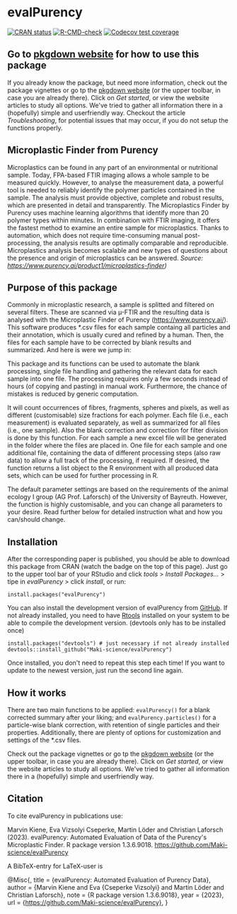 
# evalPurency

<!-- badges: start -->
[![CRAN status](https://www.r-pkg.org/badges/version/evalPurency)](https://CRAN.R-project.org/package=evalPurency)
[![R-CMD-check](https://github.com/Maki-science/evalPurency/actions/workflows/R-CMD-check.yaml/badge.svg)](https://github.com/Maki-science/evalPurency/actions/workflows/R-CMD-check.yaml)
[![Codecov test coverage](https://codecov.io/gh/Maki-science/evalPurency/branch/main/graph/badge.svg)](https://app.codecov.io/gh/Maki-science/evalPurency?branch=main)
<!-- badges: end -->

## Go to [pkgdown website](https://maki-science.github.io/evalPurency/) for how to use this package
If you already know the package, but need more information, check out the package vignettes or go tp the [pkgdown website](https://maki-science.github.io/evalPurency/) (or the upper toolbar, in case you are already there). Click on *Get started*, or view the website articles to study all options. We've tried to gather all information there in a (hopefully) simple and userfriendly way. Checkout the article *Troubleshooting*, for potential issues that may occur, if you do not setup the functions properly.


## Microplastic Finder from Purency
Microplastics can be found in any part of an environmental or nutritional sample. Today, FPA-based FTIR imaging allows a whole sample to be measured quickly. However, to analyse the measurement data, a powerful tool is needed to reliably identify the polymer particles contained in the sample. The analysis must provide objective, complete and robust results, which are presented in detail and transparently. The Microplastics Finder by Purency uses machine learning algorithms that identify more than 20 polymer types within minutes. In combination with FTIR imaging, it offers the fastest method to examine an entire sample for microplastics. Thanks to automation, which does not require time-consuming manual post-processing, the analysis results are optimally comparable and reproducible. Microplastics analysis becomes scalable and new types of questions about the presence and origin of microplastics can be answered. 
*Source: https://www.purency.ai/product1/microplastics-finder)*


## Purpose of this package
Commonly in microplastic research, a sample is splitted and filtered on several filters. These are scanned via µ-FTIR and the resulting data is analysed with the Microplastic Finder of Purency (https://www.purency.ai/). This software produces *.csv files for each sample containg all particles and their annotation, which is usually cured and refined by a human. Then, the files for each sample have to be corrected by blank results and summarized. And here is were we jump in: 

This package and its functions can be used to automate the blank processing, single file handling and gathering the relevant data for each sample into one file. The processing requires only a few seconds instead of hours (of copying and pasting) in manual work. Furthermore, the chance of mistakes is reduced by generic computation.

It will count occurrences of fibres, fragments, spheres and pixels, as well as different (customisable) size fractions for each polymer. Each file (i.e., each measurement) is evaluated separately, as well as summarized for all files (i.e., one sample). Also the blank correction and correction for filter division is done by this function. For each sample a new excel file will be generated in the folder where the files are placed in. One file for each sample and one additional file, containing the data of different processing steps (also raw data) to allow a full track of the processing, if required. If desired, the function returns a list object to the R environment with all produced data sets, which can be used for further processing in R.

The default parameter settings are based on the requirements of the animal ecology I group (AG Prof. Laforsch) of the University of Bayreuth. However, the function is highly customisable, and you can change all parameters to your desire. Read further below for detailed instruction what and how you can/should change.


## Installation
After the corresponding paper is published, you should be able to download this package from CRAN (watch the badge on the top of this page). Just go to the upper tool bar of your RStudio and click *tools* > *Install Packages...* > tipe in *evalPurency* > click *install*, or run:
```
install.packages("evalPurency")
```


You can also install the development version of evalPurency from [GitHub](https://github.com/). If not already installed, you need to have [Rtools](https://cran.r-project.org/bin/windows/Rtools/) installed on your system to be able to compile the development version.
(devtools only has to be installed once)

```
install.packages("devtools") # just necessary if not already installed
devtools::install_github("Maki-science/evalPurency")
```
Once installed, you don't need to repeat this step each time! 
If you want to update to the newest version, just run the second line again.


## How it works
There are two main functions to be applied: ```evalPurency()``` for a blank corrected summary after your liking; and ```evalPurency.particles()``` for a particle-wise blank correction, with retention of single particles and their properties. 
Additionally, there are plenty of options for customization and settings of the *.csv files. 

Check out the package vignettes or go tp the [pkgdown website](https://maki-science.github.io/evalPurency/) (or the upper toolbar, in case you are already there). Click on *Get started*, or view the website articles to study all options. We've tried to gather all information there in a (hopefully) simple and userfriendly way.


## Citation
To cite evalPurency in publications use:

Marvin Kiene, Eva Vizsolyi Cseperke, Martin Löder and Christian Laforsch (2023). evalPurency: Automated Evaluation of Data of the Purency's Microplastic Finder. R package version 1.3.6.9018.
https://github.com/Maki-science/evalPurency


A BibTeX-entry for LaTeX-user is

  @Misc{,
    title = {evalPurency: Automated Evaluation of Purency Data},
    author = {Marvin Kiene and Eva {Cseperke Vizsolyi} and Martin Löder and Christian Laforsch},
    note = {R package version 1.3.6.9018},
    year = {2023},
    url = {https://github.com/Maki-science/evalPurency},
  }
